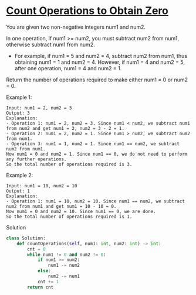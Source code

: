 # [Count Operations to Obtain Zero](https://leetcode.com/problems/count-operations-to-obtain-zero/)

You are given two non-negative integers num1 and num2.

In one operation, if num1 >= num2, you must subtract num2 from num1, otherwise subtract num1 from num2.

- For example, if num1 = 5 and num2 = 4, subtract num2 from num1, thus obtaining num1 = 1 and num2 = 4. However, if 
num1 = 4 and num2 = 5, after one operation, num1 = 4 and num2 = 1.

Return the number of operations required to make either num1 = 0 or num2 = 0.

Example 1:
```
Input: num1 = 2, num2 = 3
Output: 3
Explanation: 
- Operation 1: num1 = 2, num2 = 3. Since num1 < num2, we subtract num1 from num2 and get num1 = 2, num2 = 3 - 2 = 1.
- Operation 2: num1 = 2, num2 = 1. Since num1 > num2, we subtract num2 from num1.
- Operation 3: num1 = 1, num2 = 1. Since num1 == num2, we subtract num2 from num1.
Now num1 = 0 and num2 = 1. Since num1 == 0, we do not need to perform any further operations.
So the total number of operations required is 3.
```
Example 2:
```
Input: num1 = 10, num2 = 10
Output: 1
Explanation: 
- Operation 1: num1 = 10, num2 = 10. Since num1 == num2, we subtract num2 from num1 and get num1 = 10 - 10 = 0.
Now num1 = 0 and num2 = 10. Since num1 == 0, we are done.
So the total number of operations required is 1.
```
Solution
```python
class Solution:
    def countOperations(self, num1: int, num2: int) -> int:
        cnt = 0
        while num1 != 0 and num2 != 0:
            if num1 >= num2:
                num1 -= num2
            else:
                num2 -= num1
            cnt += 1
        return cnt
```